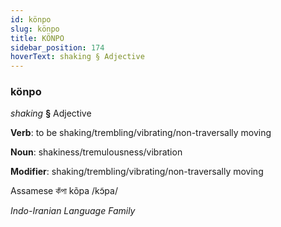 ```yaml
---
id: könpo
slug: könpo
title: KÖNPO
sidebar_position: 174
hoverText: shaking § Adjective
---
```


### könpo

*shaking* **§** Adjective

**Verb**: to be shaking/trembling/vibrating/non-traversally moving

**Noun**: shakiness/tremulousness/vibration

**Modifier**: shaking/trembling/vibrating/non-traversally moving

Assamese কঁপা kõpa /kɔ̃pa/

*Indo-Iranian Language Family*